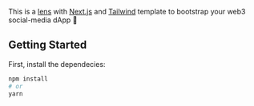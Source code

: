 This is a [lens](https://lens.xyz/) with [Next.js](https://nextjs.org/) and [Tailwind](https://tailwindcss.com/) template to bootstrap your web3 social-media dApp 🚀

## Getting Started

First, install the dependecies:

```bash
npm install
# or
yarn
```
